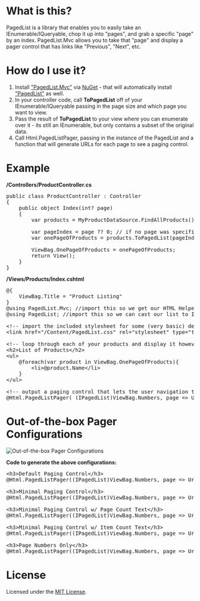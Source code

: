 # What is this?

PagedList is a library that enables you to easily take an IEnumerable/IQueryable, chop it up into "pages", and grab a specific "page" by an index. PagedList.Mvc allows you to take that "page" and display a pager control that has links like "Previous", "Next", etc.

# How do I use it?

1. Install ["PagedList.Mvc"](http://nuget.org/List/Packages/PagedList) via [NuGet](http://nuget.org) - that will automatically install ["PagedList"](http://nuget.org/List/Packages/PagedList) as well.
2. In your controller code, call **ToPagedList** off of your IEnumerable/IQueryable passing in the page size and which page you want to view.
3. Pass the result of **ToPagedList** to your view where you can enumerate over it - its still an IEnumerable, but only contains a subset of the original data.
4. Call Html.PagedListPager, passing in the instance of the PagedList and a function that will generate URLs for each page to see a paging control.

# Example

**/Controllers/ProductController.cs**
<pre>
public class ProductController : Controller
{
	public object Index(int? page)
	{
		var products = MyProductDataSource.FindAllProducts(); //returns IQueryable&lt;Product&gt; representing an unknown number of products. a thousand maybe?

		var pageIndex = page ?? 0; // if no page was specified in the querystring, default to page 0
		var onePageOfProducts = products.ToPagedList(pageIndex, 25); // will only contain 25 products max because of the pageSize
		
		ViewBag.OnePageOfProducts = onePageOfProducts;
		return View();
	}
}
</pre>

**/Views/Products/Index.cshtml**
<pre>
@{
	ViewBag.Title = "Product Listing"
}
@using PagedList.Mvc; //import this so we get our HTML Helper
@using PagedList; //import this so we can cast our list to IPagedList (only necessary because ViewBag is dynamic)

&lt;!-- import the included stylesheet for some (very basic) default styling --&gt;
&lt;link href="/Content/PagedList.css" rel="stylesheet" type="text/css" /&gt;

&lt;!-- loop through each of your products and display it however you want. we're just printing the name here --&gt;
&lt;h2&gt;List of Products&lt;/h2&gt;
&lt;ul&gt;
	@foreach(var product in ViewBag.OnePageOfProducts){
		&lt;li&gt;@product.Name&lt;/li&gt;
	}
&lt;/ul&gt;

&lt;!-- output a paging control that lets the user navigation to the previous page, next page, etc --&gt;
@Html.PagedListPager( (IPagedList)ViewBag.Numbers, page => Url.Action("Index", new { page }) )
</pre>

# Out-of-the-box Pager Configurations

![Out-of-the-box Pager Configurations](https://github.com/TroyGoode/PagedList/raw/master/misc/DefaultPagingControlStyles.png)

**Code to generate the above configurations:**

<pre>
&lt;h3&gt;Default Paging Control&lt;/h3&gt;
@Html.PagedListPager((IPagedList)ViewBag.Numbers, page =&gt; Url.Action("Index", new { page = page }))

&lt;h3&gt;Minimal Paging Control&lt;/h3&gt;
@Html.PagedListPager((IPagedList)ViewBag.Numbers, page =&gt; Url.Action("Index", new { page = page }), PagedListRenderOptions.Minimal)

&lt;h3&gt;Minimal Paging Control w/ Page Count Text&lt;/h3&gt;
@Html.PagedListPager((IPagedList)ViewBag.Numbers, page =&gt; Url.Action("Index", new { page = page }), PagedListRenderOptions.MinimalWithPageCountText)

&lt;h3&gt;Minimal Paging Control w/ Item Count Text&lt;/h3&gt;
@Html.PagedListPager((IPagedList)ViewBag.Numbers, page =&gt; Url.Action("Index", new { page = page }), PagedListRenderOptions.MinimalWithItemCountText)

&lt;h3&gt;Page Numbers Only&lt;/h3&gt;
@Html.PagedListPager((IPagedList)ViewBag.Numbers, page =&gt; Url.Action("Index", new { page = page }), PagedListRenderOptions.PageNumbersOnly)
</pre>

# License

Licensed under the [MIT License](http://www.opensource.org/licenses/mit-license.php).